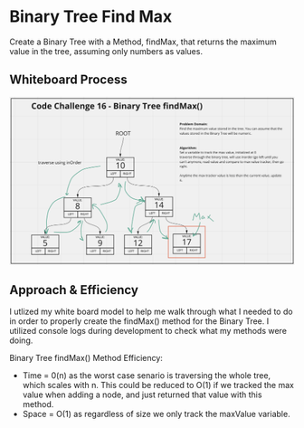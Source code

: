 # Binary Tree Find Max
<!-- Description of the challenge -->
Create a Binary Tree with a Method, findMax, that returns the maximum value in the tree, assuming only numbers as values.

## Whiteboard Process
<!-- Embedded whiteboard image -->
![whiteboard img](./tree-max.png)

## Approach & Efficiency
<!-- What approach did you take? Discuss Why. What is the Big O space/time for this approach? -->
I utlized my white board model to help me walk through what I needed to do in order to properly create the findMax() method for the Binary Tree. I utilized console logs during development to check what my methods were doing.

Binary Tree findMax() Method Efficiency:
- Time = 0(n) as the worst case senario is traversing the whole tree, which scales with n. This could be reduced to O(1) if we tracked the max value when adding a node, and just returned that value with this method.
- Space = O(1) as regardless of size we only track the maxValue variable.
